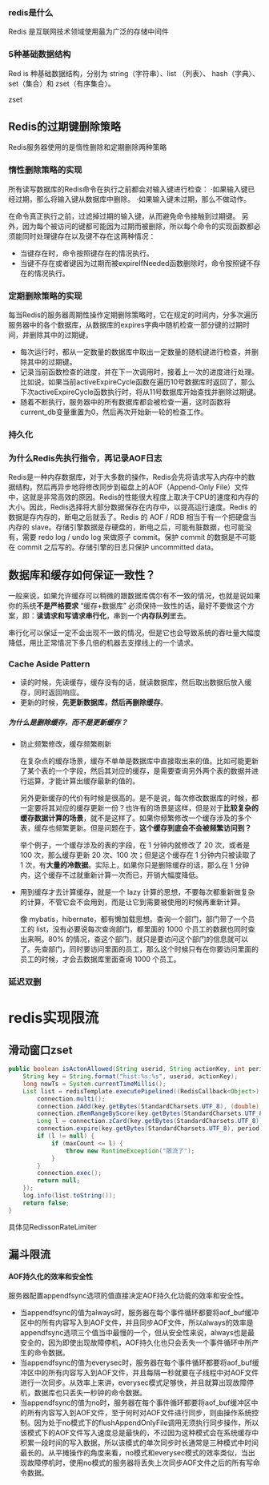 ### redis是什么

Redis 是互联网技术领域使用最为广泛的存储中间件

### 5种基础数据结构

Red is 种基础数据结构，分别为 string（字符串）、list （列表〉、 hash（字典〉、set（集合）和 zset（有序集合〉。

zset

## Redis的过期键删除策略

Redis服务器使用的是惰性删除和定期删除两种策略

### 惰性删除策略的实现
所有读写数据库的Redis命令在执行之前都会对输入键进行检查：
·如果输入键已经过期，那么将输入键从数据库中删除。
·如果输入键未过期，那么不做动作。

在命令真正执行之前，过滤掉过期的输入键，从而避免命令接触到过期键。
另外，因为每个被访问的键都可能因为过期而被删除，所以每个命令的实现函数都必须能同时处理键存在以及键不存在这两种情况：
- 当键存在时，命令按照键存在的情况执行。
- 当键不存在或者键因为过期而被expireIfNeeded函数删除时，命令按照键不存在的情况执行。

### 定期删除策略的实现
每当Redis的服务器周期性操作定期删除策略时，它在规定的时间内，分多次遍历服务器中的各个数据库，从数据库的expires字典中随机检查一部分键的过期时间，并删除其中的过期键。
- 每次运行时，都从一定数量的数据库中取出一定数量的随机键进行检查，并删除其中的过期键。
- 记录当前函数检查的进度，并在下一次调用时，接着上一次的进度进行处理。比如说，如果当前activeExpireCycle函数在遍历10号数据库时返回了，那么下次activeExpireCycle函数执行时，将从11号数据库开始查找并删除过期键。
- 随着不断执行，服务器中的所有数据库都会被检查一遍，这时函数将current_db变量重置为0，然后再次开始新一轮的检查工作。

### 持久化



### 为什么Redis先执行指令，再记录AOF日志

Redis是一种内存数据库，对于大多数的操作，Redis会先将请求写入内存中的数据结构，然后再异步地将修改同步到磁盘上的AOF（Append-Only File）文件中，这就是非常高效的原因。Redis的性能很大程度上取决于CPU的速度和内存的大小。因此，Redis选择将大部分数据保存在内存中，以提高运行速度。Redis 的数据是存内存的，断电之后就丢了。Redis 的 AOF / RDB 相当于有一个把硬盘当内存的 slave。存储引擎数据是存硬盘的，断电之后，可能有脏数据，也可能没有，需要 redo log / undo log 来做原子 commit。保护 commit 的数据是不可能在 commit 之后写的。存储引擎的日志只保护 uncommitted data。



## 数据库和缓存如何保证一致性？

一般来说，如果允许缓存可以稍微的跟数据库偶尔有不一致的情况，也就是说如果你的系统**不是严格要求** “缓存+数据库” 必须保持一致性的话，最好不要做这个方案，即：**读请求和写请求串行化**，串到一个**内存队列**里去。

串行化可以保证一定不会出现不一致的情况，但是它也会导致系统的吞吐量大幅度降低，用比正常情况下多几倍的机器去支撑线上的一个请求。

### Cache Aside Pattern

- 读的时候，先读缓存，缓存没有的话，就读数据库，然后取出数据后放入缓存，同时返回响应。
- 更新的时候，**先更新数据库，然后再删除缓存**。

##### 为什么是删除缓存，而不是更新缓存？

- 防止频繁修改，缓存频繁刷新

  在复杂点的缓存场景，缓存不单单是数据库中直接取出来的值。比如可能更新了某个表的一个字段，然后其对应的缓存，是需要查询另外两个表的数据并进行运算，才能计算出缓存最新的值的。

  另外更新缓存的代价有时候是很高的。是不是说，每次修改数据库的时候，都一定要将其对应的缓存更新一份？也许有的场景是这样，但是对于**比较复杂的缓存数据计算的场景**，就不是这样了。如果你频繁修改一个缓存涉及的多个表，缓存也频繁更新。但是问题在于，**这个缓存到底会不会被频繁访问到？**

  举个例子，一个缓存涉及的表的字段，在 1 分钟内就修改了 20 次，或者是 100 次，那么缓存更新 20 次、100 次；但是这个缓存在 1 分钟内只被读取了 1 次，有**大量的冷数据**。实际上，如果你只是删除缓存的话，那么在 1 分钟内，这个缓存不过就重新计算一次而已，开销大幅度降低。

- 用到缓存才去计算缓存，就是一个 lazy 计算的思想，不要每次都重新做复杂的计算，不管它会不会用到，而是让它到需要被使用的时候再重新计算。

  像 mybatis，hibernate，都有懒加载思想。查询一个部门，部门带了一个员工的 list，没有必要说每次查询部门，都里面的 1000 个员工的数据也同时查出来啊。80% 的情况，查这个部门，就只是要访问这个部门的信息就可以了。先查部门，同时要访问里面的员工，那么这个时候只有在你要访问里面的员工的时候，才会去数据库里面查询 1000 个员工。



### 延迟双删

# redis实现限流

## 滑动窗口zset

```java
public boolean isActonAllowed(String userid, String actionKey, int period, int maxCount) {
    String key = String.format("hist:%s:%s", userid, actionKey);
    long nowTs = System.currentTimeMillis();
    List list = redisTemplate.executePipelined((RedisCallback<Object>) connection -> {
        connection.multi();
        connection.zAdd(key.getBytes(StandardCharsets.UTF_8), (double) nowTs, (String.valueOf(nowTs).getBytes(StandardCharsets.UTF_8)));
        connection.zRemRangeByScore(key.getBytes(StandardCharsets.UTF_8), 0, nowTs - period * 1000L);
        Long l = connection.zCard(key.getBytes(StandardCharsets.UTF_8));
        connection.expire(key.getBytes(StandardCharsets.UTF_8), period + 1);
        if (l != null) {
            if (maxCount <= l) {
                throw new RuntimeException("限流了");
            }
        }
        connection.exec();
        return null;
    });
    log.info(list.toString());
    return false;
}
```
具体见RedissonRateLimiter

## 漏斗限流

#### AOF持久化的效率和安全性

服务器配置appendfsync选项的值直接决定AOF持久化功能的效率和安全性。

- 当appendfsync的值为always时，服务器在每个事件循环都要将aof_buf缓冲区中的所有内容写入到AOF文件，并且同步AOF文件，所以always的效率是appendfsync选项三个值当中最慢的一个，但从安全性来说，always也是最安全的，因为即使出现故障停机，AOF持久化也只会丢失一个事件循环中所产生的命令数据。
- 当appendfsync的值为everysec时，服务器在每个事件循环都要将aof_buf缓冲区中的所有内容写入到AOF文件，并且每隔一秒就要在子线程中对AOF文件进行一次同步。从效率上来讲，everysec模式足够快，并且就算出现故障停机，数据库也只丢失一秒钟的命令数据。
- 当appendfsync的值为no时，服务器在每个事件循环都要将aof_buf缓冲区中的所有内容写入到AOF文件，至于何时对AOF文件进行同步，则由操作系统控制。因为处于no模式下的flushAppendOnlyFile调用无须执行同步操作，所以该模式下的AOF文件写入速度总是最快的，不过因为这种模式会在系统缓存中积累一段时间的写入数据，所以该模式的单次同步时长通常是三种模式中时间最长的。从平摊操作的角度来看，no模式和everysec模式的效率类似，当出现故障停机时，使用no模式的服务器将丢失上次同步AOF文件之后的所有写命令数据。